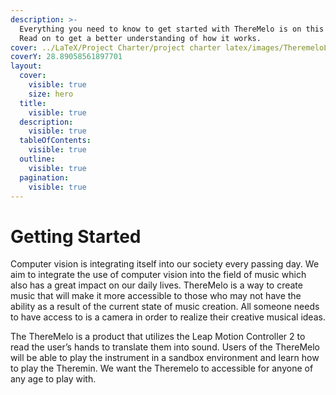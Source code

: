 ```yaml
---
description: >-
  Everything you need to know to get started with ThereMelo is on this page.
  Read on to get a better understanding of how it works.
cover: ../LaTeX/Project Charter/project charter latex/images/TheremeloLogo.png
coverY: 28.89058561897701
layout:
  cover:
    visible: true
    size: hero
  title:
    visible: true
  description:
    visible: true
  tableOfContents:
    visible: true
  outline:
    visible: true
  pagination:
    visible: true
---
```


# Getting Started

Computer vision is integrating itself into our society every passing day. We aim to integrate the use of computer vision into the field of music which also has a great impact on our daily lives. ThereMelo is a way to create music that will make it more accessible to those who may not have the ability as a result of the current state of music creation. All someone needs to have access to is a camera in order to realize their creative musical ideas.

The ThereMelo is a product that utilizes the Leap Motion Controller 2 to read the user’s hands to translate them into sound. Users of the ThereMelo will be able to play the instrument in a sandbox environment and learn how to play the Theremin. We want the Theremelo to accessible for anyone of any age to play with.
